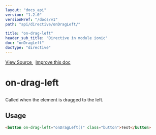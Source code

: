 ```yaml
---
layout: "docs_api"
version: "1.2.0"
versionHref: "/docs/v1"
path: "api/directive/onDragLeft/"

title: "on-drag-left"
header_sub_title: "Directive in module ionic"
doc: "onDragLeft"
docType: "directive"
---
```


<div class="improve-docs">
  <a href='http://github.com/driftyco/ionic/tree/1.x/js/angular/directive/gesture.js#L185'>
    View Source
  </a>
  &nbsp;
  <a href='http://github.com/driftyco/ionic/edit/1.x/js/angular/directive/gesture.js#L185'>
    Improve this doc
  </a>
</div>




<h1 class="api-title">

  on-drag-left



</h1>





Called when the element is dragged to the left.








  
<h2 id="usage">Usage</h2>
  
```html
<button on-drag-left="onDragLeft()" class="button">Test</button>
```
  
  

  





